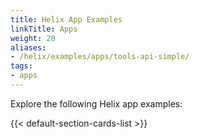 ```yaml
---
title: Helix App Examples
linkTitle: Apps
weight: 20
aliases:
- /helix/examples/apps/tools-api-simple/
tags:
- apps
---
```


Explore the following Helix app examples:

<!--more-->

{{< default-section-cards-list >}}
